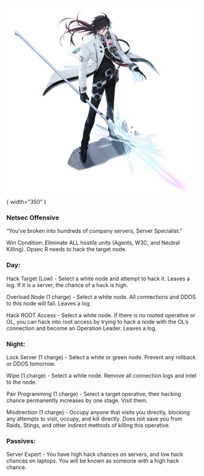 ![serverspecialist.png](Images/serverspecialist.png){ width="350" }

### **Netsec Offensive**

“You’ve broken into hundreds of company servers, Server Specialist.”

Win Condition: Eliminate ALL hostile units (Agents, W3C, and Neutral Killing). Opsec R needs to hack the target node.

### **Day:**

Hack Target (Low) - Select a white node and attempt to hack it. Leaves a log. If it is a server, the chance of a hack is high.

Overload Node (1 charge) - Select a white node. All connections and DDOS to this node will fail. Leaves a log.

Hack ROOT Access - Select a white node. If there is no rooted operative or OL, you can hack into root access by trying to hack a node with the OL’s connection and become an Operation Leader. Leaves a log.

### **Night:**

Lock Server (1 charge) - Select a white or green node. Prevent any rollback or DDOS tomorrow.

Wipe (1 charge) - Select a white node. Remove all connection logs and intel to the node.

Pair Programming (1 charge) - Select a target operative, their hacking chance permanently increases by one stage. Visit them.

Misdirection (1 charge) - Occupy anyone that visits you directly, blocking any attempts to visit, occupy, and kill directly. Does not save you from Raids, Stings, and other indirect methods of killing this operative.

### **Passives:**

Server Expert - You have high hack chances on servers, and low hack chances on laptops. You will be known as someone with a high hack chance.